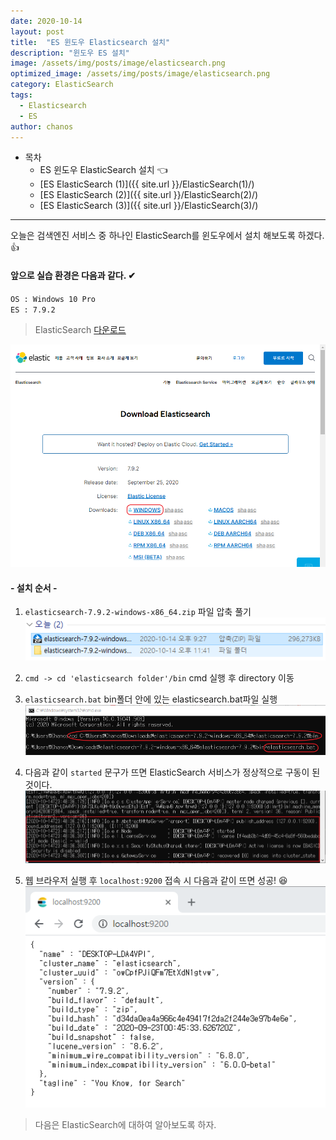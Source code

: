 ```yaml
---
date: 2020-10-14
layout: post
title:  "ES 윈도우 Elasticsearch 설치"
description: "윈도우 ES 설치"
image: /assets/img/posts/image/elasticsearch.png
optimized_image: /assets/img/posts/image/elasticsearch.png
category: ElasticSearch
tags:
  - Elasticsearch
  - ES
author: chanos
---
```

- 목차    
    - ES 윈도우 ElasticSearch 설치 👈
    - [ES ElasticSearch (1)]({{ site.url }}/ElasticSearch(1)/)
    - [ES ElasticSearch (2)]({{ site.url }}/ElasticSearch(2)/)
    - [ES ElasticSearch (3)]({{ site.url }}/ElasticSearch(3)/)

--- 
오늘은 검색엔진 서비스 중 하나인 ElasticSearch를 윈도우에서 설치 해보도록 하겠다. 👍

#### 앞으로 실습 환경은 다음과 같다. ✔ 
`OS : Windows 10 Pro`      
`ES : 7.9.2`

>ElasticSearch [다운로드](https://www.elastic.co/kr/downloads/elasticsearch)

![ElasticSearch_DownloadPage](/assets/img/posts/2020-10-14/download.png)

#### - 설치 순서 -

1. `elasticsearch-7.9.2-windows-x86_64.zip` 파일 압축 풀기
![ElasticSearch_install_1](/assets/img/posts/2020-10-14/install_1.png)

2. `cmd -> cd 'elasticsearch folder'/bin` cmd 실행 후 directory 이동

3. `elasticsearch.bat` bin폴더 안에 있는 elasticsearch.bat파일 실행 
![ElasticSearch_install_2](/assets/img/posts/2020-10-14/install_2.png)

4. 다음과 같이 `started` 문구가 뜨면 ElasticSearch 서비스가 정상적으로 구동이 된것이다.
![ElasticSearch_install_3](/assets/img/posts/2020-10-14/install_3.png)

5. 웹 브라우저 실행 후 `localhost:9200` 접속 시 다음과 같이 뜨면 성공! 😆
![ElasticSearch_install_4](/assets/img/posts/2020-10-14/install_4.png)

> 다음은 ElasticSearch에 대하여 알아보도록 하자.